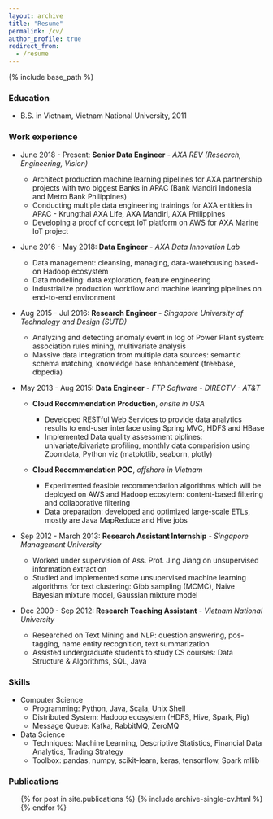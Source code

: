```yaml
---
layout: archive
title: "Resume"
permalink: /cv/
author_profile: true
redirect_from:
  - /resume
---
```


{% include base_path %}

### Education
* B.S. in Vietnam, Vietnam National University, 2011

### Work experience
* June 2018 - Present: <b>Senior Data Engineer</b> - <i>AXA REV (Research, Engineering, Vision)</i>
  * Architect production machine learning pipelines for AXA partnership projects with two biggest Banks in APAC (Bank Mandiri Indonesia and Metro Bank Philippines)
  * Conducting multiple data engineering trainings for AXA entities in APAC - Krungthai AXA Life, AXA Mandiri, AXA Philippines
  * Developing a proof of concept IoT platform on AWS for AXA Marine IoT project

* June 2016 - May 2018: <b>Data Engineer</b> - <i>AXA Data Innovation Lab</i>
  * Data management: cleansing, managing, data-warehousing based-on Hadoop ecosystem 
  * Data modelling: data exploration, feature engineering
  * Industrialize production workflow and machine leanring pipelines on end-to-end environment 

* Aug 2015 - Jul 2016: <b>Research Engineer</b> - <i>Singapore University of Technology and Design (SUTD)</i>
  * Analyzing and detecting anomaly event in log of  Power Plant system: association rules mining, multivariate analysis
  * Massive data integration from multiple data sources: semantic schema matching, knowledge base enhancement (freebase, dbpedia)
  
* May 2013 - Aug 2015: <b>Data Engineer</b> - <i>FTP Software - DIRECTV - AT&T</i>
  * <b>Cloud Recommendation Production</b>, <i>onsite in USA</i>
    * Developed RESTful Web Services to provide data analytics results to end-user interface using Spring MVC, HDFS and HBase
    * Implemented Data quality assessment piplines: univariate/bivariate profiling, monthly data comparision using Zoomdata, Python viz (matplotlib, seaborn, plotly)

  * <b>Cloud Recommendation POC</b>, <i>offshore in Vietnam</i>
    * Experimented feasible recommendation algorithms which will be deployed on AWS and Hadoop ecosytem: content-based filtering and collaborative filtering
    * Data preparation: developed and optimized large-scale ETLs, mostly are Java MapReduce and Hive jobs

* Sep 2012 - March 2013: <b>Research Assistant Internship</b> - <i>Singapore Management University</i>
  * Worked under supervision of Ass. Prof. Jing Jiang on unsupervised information extraction
  * Studied and implemented some unsupervised machine learning algorithms for text clustering: Gibb sampling (MCMC), Naive Bayesian mixture model, Gaussian mixture model

* Dec 2009 - Sep 2012: <b>Research Teaching Assistant</b> - <i>Vietnam National University</i>
  * Researched on Text Mining and NLP: question answering, pos-tagging, name entity recognition, text summarization
  * Assisted undergraduate students to study CS courses: Data Structure & Algorithms, SQL, Java

### Skills
* Computer Science
  * Programming: Python, Java, Scala, Unix Shell
  * Distributed System: Hadoop ecosystem (HDFS, Hive, Spark, Pig)
  * Message Queue: Kafka, RabbitMQ, ZeroMQ
* Data Science
  * Techniques: Machine Learning, Descriptive Statistics, Financial Data Analytics, Trading Strategy
  * Toolbox: pandas, numpy, scikit-learn, keras, tensorflow, Spark mllib

### Publications
  <ul>{% for post in site.publications %}
    {% include archive-single-cv.html %}
  {% endfor %}</ul>
